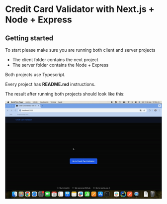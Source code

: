 # Credit Card Validator with Next.js + Node + Express

## Getting started

To start please make sure you are running both client and server projects

- The client folder contains the next project
- The server folder contains the Node + Express

Both projects use Typescript.

Every project has **README.md** instructions.

The result after running both projects should look like this:

![](./creditcardvalidator.gif)


